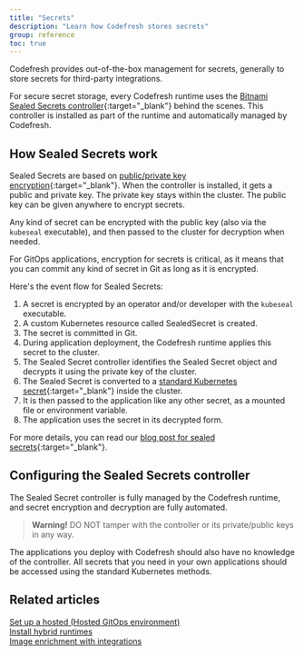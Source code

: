 ```yaml
---
title: "Secrets"
description: "Learn how Codefresh stores secrets"
group: reference
toc: true
---
```



Codefresh provides out-of-the-box management for secrets, generally to store secrets for third-party integrations.  

For secure secret storage, every Codefresh runtime uses the [Bitnami Sealed Secrets controller](https://github.com/bitnami-labs/sealed-secrets){:target="_blank"} behind the scenes.
This controller is installed as part of the runtime and automatically managed by Codefresh.

## How Sealed Secrets work

Sealed Secrets are based on [public/private key encryption](https://en.wikipedia.org/wiki/Public-key_cryptography){:target="_blank"}. When the controller is installed, it gets a public and private key. The private key stays within the cluster. The public key can be given anywhere to encrypt secrets.  

Any kind of secret can be encrypted with the public key (also via the `kubeseal` executable), and then passed to the cluster for decryption when needed.  

For GitOps applications, encryption for secrets is critical, as it means that you can commit any kind of secret in Git as long as it is encrypted.  

Here's the event flow for Sealed Secrets:  

1. A secret is encrypted by an operator and/or developer with the `kubeseal` executable.
1. A custom Kubernetes resource called SealedSecret is created.
1. The secret is committed in Git.
1. During application deployment, the Codefresh runtime applies this secret to the cluster.
1. The Sealed Secret controller identifies the Sealed Secret object and decrypts it using the private key of the cluster.
1. The Sealed Secret is converted to a [standard Kubernetes secret](https://kubernetes.io/docs/concepts/configuration/secret/){:target="_blank"} inside the cluster.
1. It is then passed to the application like any other secret, as a mounted file or environment variable.
1. The application uses the secret in its decrypted form.

For more details, you can read our [blog post for sealed secrets](https://codefresh.io/blog/handle-secrets-like-pro-using-gitops/){:target="_blank"}.

## Configuring the Sealed Secrets controller

The Sealed Secret controller is fully managed by the Codefresh runtime, and secret encryption and decryption are fully automated.

> **Warning!** DO NOT tamper with the controller or its private/public keys in any way. 

The applications you deploy with Codefresh should also have no knowledge of the controller. All secrets that you need in your own applications should be accessed using the standard Kubernetes methods.

## Related articles 
[Set up a hosted (Hosted GitOps environment)]({{site.baseurl}}/docs/installation/gitops/hosted-runtime/)  
[Install hybrid runtimes]({{site.baseurl}}/docs/installation/gitops/hybrid-gitops/)  
[Image enrichment with integrations]({{site.baseurl}}/docs/gitops-integrations/image-enrichment-overview)  


